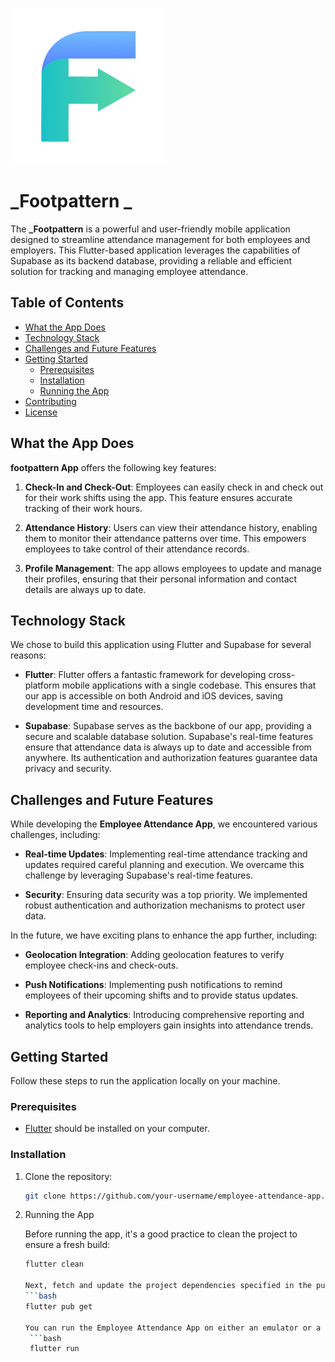 
![Logo](./press-kit/logo.png)
# _Footpattern _

The **_Footpattern** is a powerful and user-friendly mobile application designed to streamline attendance management for both employees and employers. This Flutter-based application leverages the capabilities of Supabase as its backend database, providing a reliable and efficient solution for tracking and managing employee attendance.

## Table of Contents

- [What the App Does](#what-the-app-does)
- [Technology Stack](#technology-stack)
- [Challenges and Future Features](#challenges-and-future-features)
- [Getting Started](#getting-started)
  - [Prerequisites](#prerequisites)
  - [Installation](#installation)
  - [Running the App](#running-the-app)
- [Contributing](#contributing)
- [License](#license)

## What the App Does

**footpattern App** offers the following key features:

1. **Check-In and Check-Out**: Employees can easily check in and check out for their work shifts using the app. This feature ensures accurate tracking of their work hours.

2. **Attendance History**: Users can view their attendance history, enabling them to monitor their attendance patterns over time. This empowers employees to take control of their attendance records.

3. **Profile Management**: The app allows employees to update and manage their profiles, ensuring that their personal information and contact details are always up to date.

## Technology Stack

We chose to build this application using Flutter and Supabase for several reasons:

- **Flutter**: Flutter offers a fantastic framework for developing cross-platform mobile applications with a single codebase. This ensures that our app is accessible on both Android and iOS devices, saving development time and resources.

- **Supabase**: Supabase serves as the backbone of our app, providing a secure and scalable database solution. Supabase's real-time features ensure that attendance data is always up to date and accessible from anywhere. Its authentication and authorization features guarantee data privacy and security.

## Challenges and Future Features

While developing the **Employee Attendance App**, we encountered various challenges, including:

- **Real-time Updates**: Implementing real-time attendance tracking and updates required careful planning and execution. We overcame this challenge by leveraging Supabase's real-time features.

- **Security**: Ensuring data security was a top priority. We implemented robust authentication and authorization mechanisms to protect user data.

In the future, we have exciting plans to enhance the app further, including:

- **Geolocation Integration**: Adding geolocation features to verify employee check-ins and check-outs.

- **Push Notifications**: Implementing push notifications to remind employees of their upcoming shifts and to provide status updates.

- **Reporting and Analytics**: Introducing comprehensive reporting and analytics tools to help employers gain insights into attendance trends.

## Getting Started

Follow these steps to run the application locally on your machine.

### Prerequisites

- [Flutter](https://flutter.dev/) should be installed on your computer.

### Installation

1. Clone the repository:

   ```bash
   git clone https://github.com/your-username/employee-attendance-app.git
   
2. Running the App
   
   Before running the app, it's a good practice to clean the project to ensure a fresh build:
    ```bash
    flutter clean

   Next, fetch and update the project dependencies specified in the pubspec.yaml file:
    ```bash
    flutter pub get 

   You can run the Employee Attendance App on either an emulator or a physical device.
     ```bash
     flutter run



